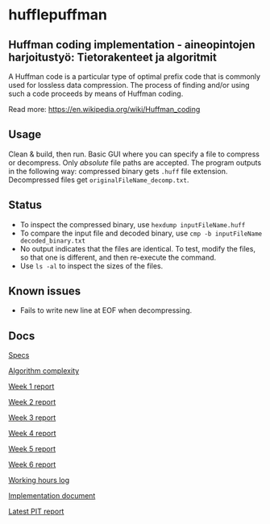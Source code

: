 # hufflepuffman
## Huffman coding implementation - aineopintojen harjoitustyö: Tietorakenteet ja algoritmit



A Huffman code is a particular type of optimal prefix code that is commonly used for lossless data compression. The process of finding and/or using such a code proceeds by means of Huffman coding.


Read more: https://en.wikipedia.org/wiki/Huffman_coding

## Usage

Clean & build, then run. Basic GUI where you can specify a file to compress or decompress. Only _absolute_ file paths are accepted. The program outputs in the following way: compressed binary gets `.huff` file extension. Decompressed files get  `originalFileName_decomp.txt`.

## Status
- To inspect the compressed binary, use `hexdump inputFileName.huff`
- To compare the input file and decoded binary, use `cmp -b inputFileName decoded_binary.txt`
 - No output indicates that the files are identical. To test, modify the files, so that one is different, and then re-execute the command.
 - Use `ls -al` to inspect the sizes of the files.

## Known issues
- Fails to write new line at EOF when decompressing.

## Docs

[Specs](documentation/specification.md)

[Algorithm complexity](documentation/complexity.md)

[Week 1 report](documentation/weekly-reports/week1.md)

[Week 2 report](documentation/weekly-reports/week2.md)

[Week 3 report](documentation/weekly-reports/week3.md)

[Week 4 report](documentation/weekly-reports/week4.md)

[Week 5 report](documentation/weekly-reports/week5.md)

[Week 6 report](documentation/weekly-reports/week6.md)

[Working hours log](documentation/weekly-reports/log.md)

[Implementation document](documentation/huffman-impl.pdf)

[Latest PIT report](https://htmlpreview.github.io/?http://htmlpreview.github.io/?https://github.com/yherin/hufflepuffman/blob/master/documentation/PIT/201802240111/index.html)
